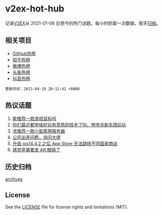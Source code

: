 # v2ex-hot-hub

 记录[V2EX](https://www.v2ex.com/)从 2021-01-06 日至今的热门话题。每小时抓取一次数据，按天[归档](archives)。
 
 ## 相关项目

- [GitHub热榜](https://github.com/snaildev/github-hot-hub)
- [知乎热榜](https://github.com/snaildev/zhihu-hot-hub)
- [微博热榜](https://github.com/snaildev/weibo-hot-hub)
- [头条热榜](https://github.com/snaildev/toutiao-hot-hub)
- [抖音热榜](https://github.com/snaildev/douyin-hot-hub)


 `更新时间：2021-04-10 20:11:42 +0800`

## 热议话题

1. [能推荐一款游戏鼠标吗](https://www.v2ex.com/t/769625)
1. [你们最近都学啥好玩有意思的技术了吗，想学点新东西玩玩](https://www.v2ex.com/t/769636)
1. [求推荐一款小型家用服务器](https://www.v2ex.com/t/769617)
1. [公司出差问题，询问大佬](https://www.v2ex.com/t/769691)
1. [升级 ios14.4.2 之后 App Store 无法跳转不同国家商店](https://www.v2ex.com/t/769676)
1. [感觉苹果要发 AR 眼镜了](https://www.v2ex.com/t/769664)

## 历史归档

[archives](archives)

## License

See the [LICENSE](LICENSE) file for license rights and limitations (MIT).
